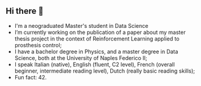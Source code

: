 ## Hi there 👋

- I'm a neograduated Master's student in Data Science
- I’m currently working on the publication of a paper about my master thesis project in the context of Reinforcement Learning applied to prosthesis control;
- I have a bachelor degree in Physics, and a master degree in Data Science, both at the University of Naples Federico II;
- I speak Italian (native), English (fluent, C2 level), French (overall beginner, intermediate reading level), Dutch (really basic reading skills);
- Fun fact: 42.

<!--
**Megalodonte/Megalodonte** is a ✨ _special_ ✨ repository because its `README.md` (this file) appears on your GitHub profile.

Here are some ideas to get you started:

- 🔭 I’m currently working on ...
- 🌱 I’m currently learning ...
- 👯 I’m looking to collaborate on ...
- 🤔 I’m looking for help with ...
- 💬 Ask me about ...
- 📫 How to reach me: ...
- 😄 Pronouns: ...
- ⚡ Fun fact: ...
-->
